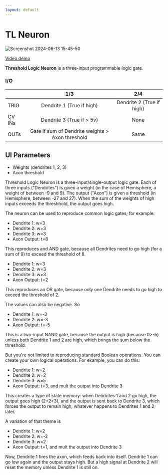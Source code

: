 ```yaml
---
layout: default
---
```

# TL Neuron

![Screenshot 2024-06-13 15-45-50](https://github.com/djphazer/O_C-Phazerville/assets/109086194/015773fd-7d0d-4646-95d3-5ee0a960b381)

[Video demo](https://youtu.be/NdHY-eDipkY)

**Threshold Logic Neuron** is a three-input programmable logic gate.

### I/O

|        | 1/3 | 2/4 |
| ------ | :-: | :-: |
| TRIG   |   Dendrite 1 (True if high)  |  Dendrite 2 (True if high)   |
| CV INs |  Dendrite 3 (True if > 5v)   |   None  |
| OUTs   |  Gate if sum of Dendrite weights > Axon threshold   |  Same   |


## UI Parameters
* Weights (dendrites 1, 2, 3)
* Axon threshold


Threshold Logic Neuron is a three-input/single-output logic gate. Each of three inputs ("Dendrites") is given a weight (in the case of Hemisphere, a weight of between -9 and 9). The output ("Axon") is given a threshold (in Hemisphere, between -27 and 27). When the sum of the weights of high inputs exceeds the threshhold, the output goes high.

The neuron can be used to reproduce common logic gates; for example:

* Dendrite 1: w=3
* Dendrite 2: w=3
* Dendrite 3: w=3
* Axon Output: t=8

This reproduces and AND gate, because all Dendrites need to go high (for a sum of 9) to exceed the threshold of 8.

* Dendrite 1: w=3
* Dendrite 2: w=3
* Dendrite 3: w=3
* Axon Output: t=2

This reproduces an OR gate, because only one Dendrite needs to go high to exceed the threshold of 2.

The values can also be negative. So

* Dendrite 1: w=-3
* Dendrite 2: w=-3
* Axon Output: t=-5

This is a two-input NAND gate, because the output is high (because 0>-5) unless both Dendrite 1 and 2 are high, which brings the sum below the threshold.

But you're not limited to reproducing standard Boolean operations. You can create your own logical operations. For example, you can do this:

* Dendrite 1: w=2
* Dendrite 2: w=2
* Dendrite 3: w=5
* Axon Output: t=3, and mult the output into Dendrite 3

This creates a type of state memory: when Dendrites 1 and 2 go high, the output goes high (2+2>3), and the output is sent back to Dendrite 3, which forces the output to remain high, whatever happens to Dendrites 1 and 2 later.

A variation of that theme is

* Dendrite 1: w=2
* Dendrite 2: w=-2
* Dendrite 3: w=2
* Axon Output: t=1, and mult the output into Dendrite 3

Now, Dendrite 1 fires the axon, which feeds back into itself. Dendrite 1 can go low again and the output stays high. But a high signal at Dendrite 2 will reset the memory unless Dendrite 1 is still on.
